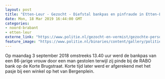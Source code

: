 ```yaml
---
layout: post
title: "Etten-Leur - Gezocht - Diefstal bankpas en pinfraude in Etten-Leur"
date: Mon, 18 Mar 2019 16:44:00 GMT
categories: 
- noord-brabant 
- etten-leur 
externe_link: "https://www.politie.nl/gezocht-en-vermist/gezochte-personen/2019/februari/08-diefstal-bankpas-en-pinnen-daarmee-in-etten-leur.html"
feature_image: "https://www.politie.nl/binaries/content/gallery/politie/gezocht/verdachten/2019/maart/09-ob/bb_190318/z2-01.jpg"
---
```


Op maandag 3 september 2018 omstreeks 13.40 uur werd de bankpas van een 86-jarige vrouw door een man gestolen terwijl zij pinde bij de RABO bank op de Korte Brugstraat. Korte tijd later werd er afgerekend met het pasje bij een winkel op het van Bergenplein.
